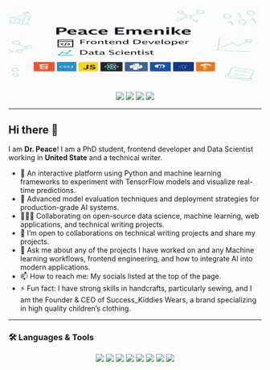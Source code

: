 <!-- Banner Section -->
  ![Readme Banner - peaceemenike.github.io, frontend developer/data scientist, technical writer, HTML, CSS, JavaScript, React, Python, R, SQL, Power BI](/Assets/githubprofile.png)
<!-- Social Links -->
<p align="center">
<a href="https://linkedin.com/in/peaceemenike"><img src="https://img.shields.io/badge/LinkedIn-0077B5?style=for-the-badge&logo=linkedin&logoColor=white" /></a>
  <a href="https://codepen.io/peaceemenike"><img src="https://img.shields.io/badge/CodePen-000000?style=for-the-badge&logo=codepen&logoColor=white" /></a>
  <a href="https://medium.com/@peaceemenike"><img src="https://img.shields.io/badge/Medium-12100E?style=for-the-badge&logo=medium&logoColor=white" /></a>
  <a href="https://hashnode.com/@itspeaceemenike"><img src="https://img.shields.io/badge/Hashnode-2962FF?style=for-the-badge&logo=hashnode&logoColor=white" /></a>

</p>

---

## Hi there 👋

I am **Dr. Peace**! I am a PhD student, frontend developer and Data Scientist working in **United State** and a technical writer.

- 🎤 An interactive platform using Python and machine learning frameworks to experiment with TensorFlow models and visualize real-time predictions.
- 🌱 Advanced model evaluation techniques and deployment strategies for production-grade AI systems.
- 🧑‍🤝‍🧑 Collaborating on open-source data science, machine learning, web applications, and technical writing projects. 
- 🤔 I’m open to collaborations on technical writing projects and share my projects.
- 💬 Ask me about any of the projects I have worked on and any Machine learning workflows, frontend engineering, and how to integrate AI into modern applications.
- 📫 How to reach me: My socials listed at the top of the page.
- ⚡ Fun fact: I have strong skills in handcrafts, particularly sewing, and I am the Founder & CEO of Success_Kiddies Wears, a brand specializing in high quality children’s clothing.
---

### 🛠️ Languages & Tools

<p align="center">
  <img src="https://img.shields.io/badge/HTML5-E34F26?style=for-the-badge&logo=html5&logoColor=white"/>
  <img src="https://img.shields.io/badge/CSS3-1572B6?style=for-the-badge&logo=css3&logoColor=white"/>
  <img src="https://img.shields.io/badge/JavaScript-F7DF1E?style=for-the-badge&logo=javascript&logoColor=black"/>
  <img src="https://img.shields.io/badge/React-20232A?style=for-the-badge&logo=react&logoColor=61DAFB"/>
  <img src="https://img.shields.io/badge/Python-3776AB?style=for-the-badge&logo=python&logoColor=white"/>
  <img src="https://img.shields.io/badge/R-276DC3?style=for-the-badge&logo=r&logoColor=white"/>
  <img src="https://img.shields.io/badge/SQL-4479A1?style=for-the-badge&logo=postgresql&logoColor=white"/>
  <img src="https://img.shields.io/badge/Power%20BI-F2C811?style=for-the-badge&logo=powerbi&logoColor=black"/>

</p>


<!--
**peaceemenike/peaceemenike** is a ✨ _special_ ✨ repository because its `README.md` (this file) appears on your GitHub profile.

Here are some ideas to get you started:

- 🔭 I’m currently working on ...
- 🌱 I’m currently learning ...
- 👯 I’m looking to collaborate on ...
- 🤔 I’m looking for help with ...
- 💬 Ask me about ...
- 📫 How to reach me: ...
- 😄 Pronouns: ...
- ⚡ Fun fact: ...
-->
